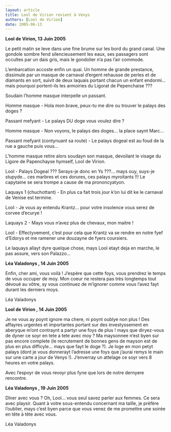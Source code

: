 ```yaml
---
layout: article
title: Lool de Virion revient à Venys
authors: [Lool de Virion]
date: 2005-06-13
---
```


**Lool de Virion, 13 Juin 2005**

 Le petit matin se leve dans une fine brume sur les bord du grand canal. Une gondole sombre fend silencieusement les eaux, ses passagers sont occultes par un dais gris, mais le gondolier n’a pas l’air commode.

L’embarcation accoste enfin un quai. Un homme de grande prestance, dissimule par un masque de carnaval d’ergent rehausse de perles et de diamants en sort, suivit de deux laquais portant chacun un enfant endormi... mais pourquoi portent-ils les armoiries du Ligorat de Pepenchaise ???

Soudain l’homme masque interpelle un passant.

Homme masque - Hola mon brave, peux-tu me dire ou trouver le palays des doges ?

Passant mefyant - Le palays DU doge vous voulez dire ?

Homme masque - Non voyons, le palays des doges... la place saynt Marc...

Passant mefyant (contynuant sa route) - Le palays dogeal est au foud de la rue a gauche puis vous...

L’homme masque retire alors soudayn son masque, devoilant le visage du Ligore de Papenchayse hymself, Lool de Virion.

Lool - Palays Dogeal ??? Serays-je donc en Ys ???... mays ouy, suys-je stupyde... ces marbres et ces dorures, ces palays myroitants !!! Le capytaine se sera trompe a cause de ma prononcyatyon.

Laquays 1 (chuchottant) - En plus ca fait trois jour k’on lui dit ke le carnaval de Venise est termine.

Lool - Je vous ay entendu Krantz... pour votre insolence vous serez de corvee d’ecurye !

Laquays 2 - Mays vous n’avez plus de chevaux, mon maitre !

Lool - Effectyvement, c’est pour cela que Krantz va se rendre en notre fyef d’Edorys et me ramener une douzayne de fyers coursiers.

Le laquays allayt dyre quelque chose, mays Lool etayt deja en marche, le pas assure, vers son Palazzo...

**Léa Valadonys , 14 Juin 2005**

Enfin, cher ami, vous voilà ! J’espère que cette foys, vous prendrez le temps de vous occuper de moy. Mon coeur ne restera pas très longtemps tout dévoué au vôtre, sy vous continuez de m’ignorer comme vous l’avez fayt durant les derniers moys.

Léa Valadonys

**Lool de Virion , 14 Juin 2005**

Je ne vous ay poynt ignore ma chere, ni poynt oublye non plus ! Des affayres urgentes et importantes portant sur des investyssement en aberyque m’ont contraynt a partyr une foys de plus ! mays que diryez-vous de dyner ce soyr en tete a tete avec moy ? Ma maysonnee n’est byen sur pas encore complete (le recrutement de bonnes gens de mayson est de plus en plus difficyle... mays que fayt le doge ?). Je loge en mon petyt palays (dont je vous donnerayt l’adresse une foys que j’aurai remys le main sur une carte a jour de Venys !). J’enverray un attelage ce soyr vers 8 heures en votre palays.

Avec l’espoyr de vous revoyr plus fyne que lors de notre dernyere rencontre.

**Léa Valadonys , 19 Juin 2005**

 Dîner avec vous ? Oh, Lool... vous seul savez parler aux femmes. Ce sera avec playsir. Quant à votre sous-entendu concernant ma taille, je préfère l’oublier, mays c’est byen parce que vous venez de me promettre une soirée en tête à tête avec vous.

Léa Valadonys